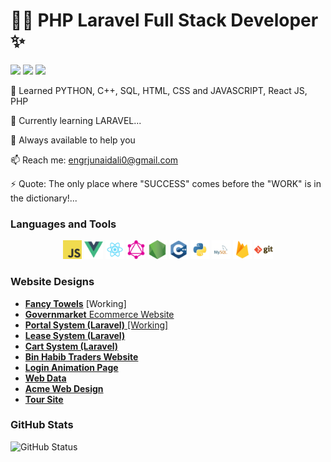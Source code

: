 <div class="center">
      <h1>👨‍💻 PHP Laravel Full Stack Developer ✨</h1>
      <p>
        <a href="https://twitter.com/junaidali113"><img src="https://img.shields.io/badge/twitter-%231DA1F2.svg?&style=for-the-badge&logo=twitter&logoColor=white" height="25"></a>
        <a href="https://www.linkedin.com/in/junaidali113/"><img src="https://img.shields.io/badge/linkedin-%230077B5.svg?&style=for-the-badge&logo=linkedin&logoColor=white" height="25"></a>
        <a href="https://www.instagram.com/engr.junaid.ali/"><img src="https://img.shields.io/badge/instagram-%23E4405F.svg?&style=for-the-badge&logo=instagram&logoColor=white" height="25"></a>
      </p>
      <p>👯 Learned PYTHON, C++, SQL, HTML, CSS and JAVASCRIPT, React JS, PHP</p>
      <p>🌱 Currently learning LARAVEL...</p>
      <p>💬 Always available to help you</p>
      <p>📫 Reach me: <a href="mailto:engrjunaidali0@gmail.com">engrjunaidali0@gmail.com</a></p>
      <p>⚡ Quote: The only place where "SUCCESS" comes before the "WORK" is in the dictionary!...</p>
    </div>

### Languages and Tools
<p align="center">
  <img height="30" src="https://raw.githubusercontent.com/github/explore/80688e429a7d4ef2fca1e82350fe8e3517d3494d/topics/javascript/javascript.png">
  <img height="30" src="https://raw.githubusercontent.com/github/explore/80688e429a7d4ef2fca1e82350fe8e3517d3494d/topics/vue/vue.png">
  <img height="30" src="https://raw.githubusercontent.com/github/explore/80688e429a7d4ef2fca1e82350fe8e3517d3494d/topics/react/react.png">
  <img height="30" src="https://raw.githubusercontent.com/github/explore/5c058a388828bb5fde0bcafd4bc867b5bb3f26f3/topics/graphql/graphql.png">
  <img height="30" src="https://raw.githubusercontent.com/github/explore/80688e429a7d4ef2fca1e82350fe8e3517d3494d/topics/nodejs/nodejs.png">
  <img height="30" src="https://raw.githubusercontent.com/github/explore/80688e429a7d4ef2fca1e82350fe8e3517d3494d/topics/cpp/cpp.png">
  <img height="30" src="https://raw.githubusercontent.com/github/explore/80688e429a7d4ef2fca1e82350fe8e3517d3494d/topics/python/python.png">
  <img height="30" src="https://raw.githubusercontent.com/github/explore/80688e429a7d4ef2fca1e82350fe8e3517d3494d/topics/mysql/mysql.png">
  <img height="30" src="https://raw.githubusercontent.com/github/explore/80688e429a7d4ef2fca1e82350fe8e3517d3494d/topics/firebase/firebase.png">
  <img height="30" src="https://raw.githubusercontent.com/github/explore/80688e429a7d4ef2fca1e82350fe8e3517d3494d/topics/git/git.png">
</p>

### Website Designs
<ul>
  <li><a href="https://fancytowels.junaidali.me"><strong>Fancy Towels</strong></a> [Working]</li>
  <li><a href="governmarket.com"><strong>Governmarket</strong> Ecommerce Website</a></li>
  <li><a href="#"><strong>Portal System (Laravel)</strong> [Working]</a></li>
  <li><a href="#"><strong>Lease System (Laravel)</strong></a></li>
  <li><a href="#"><strong>Cart System (Laravel)</strong></a></li>
  <li><a href="https://binhabibtraders.com"><strong>Bin Habib Traders Website</strong></a></li>
  <li><a href="https://engrjunaidali.github.io/loginAnimation.github.io"><strong>Login Animation Page</strong></a></li>
  <li><a href="https://engrjunaidali.github.io/webdata.github.io"><strong>Web Data</strong></a></li>
  <li><a href="https://engrjunaidali.github.io/AcmeWebDesign.github.io/"><strong>Acme Web Design</strong></a></li>
  <li><a href="https://engrjunaidali.github.io/TourSite.github.io/"><strong>Tour Site</strong></a></li>
</ul>

### GitHub Stats
![GitHub Status](https://github-readme-stats.vercel.app/api?username=engrjunaidali&&show_icons=true&theme=tokyonight)

<!--
**junaidali1/junaidali1** is a ✨ _special_ ✨ repository because its `README.md` (this file) appears on your GitHub profile.
[![Top Langs](https://github-readme-stats.vercel.app/api/top-langs/?username=engrjunaidali&theme=shades-of-purple&langs_count=8)](https://github.com/junaidali1/github-readme-stats)
-->
